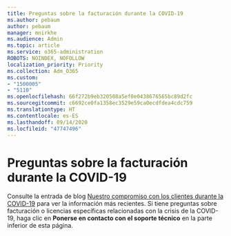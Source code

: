 ```yaml
---
title: Preguntas sobre la facturación durante la COVID-19
ms.author: pebaum
author: pebaum
manager: mnirkhe
ms.audience: Admin
ms.topic: article
ms.service: o365-administration
ROBOTS: NOINDEX, NOFOLLOW
localization_priority: Priority
ms.collection: Adm_O365
ms.custom:
- "1500005"
- "5110"
ms.openlocfilehash: 66f272b9eb320508a5ef0e0438676565bc89d2fc
ms.sourcegitcommit: c6692ce0fa1358ec3529e59ca0ecdfdea4cdc759
ms.translationtype: HT
ms.contentlocale: es-ES
ms.lasthandoff: 09/14/2020
ms.locfileid: "47747496"
---
```

# <a name="covid-19-invoice-questions"></a>Preguntas sobre la facturación durante la COVID-19

Consulte la entrada de blog [Nuestro compromiso con los clientes durante la COVID-19](https://www.microsoft.com/microsoft-365/blog/2020/03/05/our-commitment-to-customers-during-covid-19/) para ver la información más recientes.  Si tiene preguntas sobre facturación o licencias específicas relacionadas con la crisis de la COVID-19, haga clic en **Ponerse en contacto con el soporte técnico** en la parte inferior de esta página.
